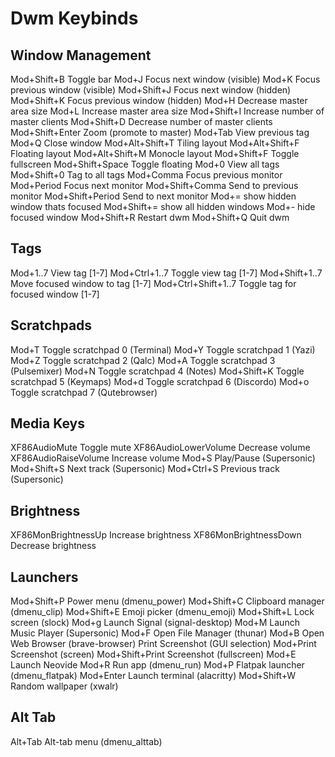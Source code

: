 # Dwm Keybinds

## Window Management

Mod+Shift+B Toggle bar
Mod+J Focus next window (visible)
Mod+K Focus previous window (visible)
Mod+Shift+J Focus next window (hidden)
Mod+Shift+K Focus previous window (hidden)
Mod+H Decrease master area size
Mod+L Increase master area size
Mod+Shift+I Increase number of master clients
Mod+Shift+D Decrease number of master clients
Mod+Shift+Enter Zoom (promote to master)
Mod+Tab View previous tag
Mod+Q Close window
Mod+Alt+Shift+T Tiling layout
Mod+Alt+Shift+F Floating layout
Mod+Alt+Shift+M Monocle layout
Mod+Shift+F Toggle fullscreen
Mod+Shift+Space Toggle floating
Mod+0 View all tags
Mod+Shift+0 Tag to all tags
Mod+Comma Focus previous monitor
Mod+Period Focus next monitor
Mod+Shift+Comma Send to previous monitor
Mod+Shift+Period Send to next monitor
Mod+= show hidden window thats focused
Mod+Shift+= show all hidden windows
Mod+- hide focused window
Mod+Shift+R Restart dwm
Mod+Shift+Q Quit dwm

## Tags

Mod+1..7 View tag [1-7]
Mod+Ctrl+1..7 Toggle view tag [1-7]
Mod+Shift+1..7 Move focused window to tag [1-7]
Mod+Ctrl+Shift+1..7 Toggle tag for focused window [1-7]

## Scratchpads

Mod+T Toggle scratchpad 0 (Terminal)
Mod+Y Toggle scratchpad 1 (Yazi)
Mod+Z Toggle scratchpad 2 (Qalc)
Mod+A Toggle scratchpad 3 (Pulsemixer)
Mod+N Toggle scratchpad 4 (Notes)
Mod+Shift+K Toggle scratchpad 5 (Keymaps)
Mod+d Toggle scratchpad 6 (Discordo)
Mod+o Toggle scratchpad 7 (Qutebrowser)

## Media Keys

XF86AudioMute Toggle mute
XF86AudioLowerVolume Decrease volume
XF86AudioRaiseVolume Increase volume
Mod+S Play/Pause (Supersonic)
Mod+Shift+S Next track (Supersonic)
Mod+Ctrl+S Previous track (Supersonic)

## Brightness

XF86MonBrightnessUp Increase brightness
XF86MonBrightnessDown Decrease brightness

## Launchers

Mod+Shift+P Power menu (dmenu_power)
Mod+Shift+C Clipboard manager (dmenu_clip)
Mod+Shift+E Emoji picker (dmenu_emoji)
Mod+Shift+L Lock screen (slock)
Mod+g Launch Signal (signal-desktop)
Mod+M Launch Music Player (Supersonic)
Mod+F Open File Manager (thunar)
Mod+B Open Web Browser (brave-browser)
Print Screenshot (GUI selection)
Mod+Print Screenshot (screen)
Mod+Shift+Print Screenshot (fullscreen)
Mod+E Launch Neovide
Mod+R Run app (dmenu_run)
Mod+P Flatpak launcher (dmenu_flatpak)
Mod+Enter Launch terminal (alacritty)
Mod+Shift+W Random wallpaper (xwalr)

## Alt Tab

Alt+Tab Alt-tab menu (dmenu_alttab)

